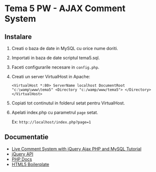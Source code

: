 # Tema 5 PW - AJAX Comment System

## Instalare

1. Creati o baza de date in MySQL cu orice nume doriti.
2. Importati in baza de date scriptul tema5.sql.
3. Faceti configurarile necesare in `config.php`.
4. Creati un server VirtualHost in Apache:

    `
    <VirtualHost *:80>
         ServerName localhost
         DocumentRoot "c:\wamp\www\tema5"
         <Directory "c:/wamp/www/tema5">
         </Directory>
    </VirtualHost>
    `

5. Copiati tot continutul in folderul setat pentru VirtualHost.
6. Apelati index.php cu parametrul `page` setat.

    Ex: `http://localhost/index.php?page=1`

## Documentatie

* [Live Comment System with jQuery Ajax PHP and MySQL Tutorial](http://www.w3bees.com/2013/09/comment-system-with-jquery-ajax-php-mysql.html "Live Comment System with jQuery Ajax PHP and MySQL")
* [jQuery API](http://api.jquery.com/ "jQuery API")
* [PHP Docs](http://www.php.net/docs.php "PHP Docs")
* [HTML5 Boilerplate](https://github.com/h5bp/html5-boilerplate "HTML5 Boilerplate")
